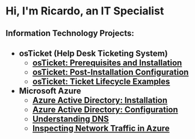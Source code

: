 <h1>Hi, I'm Ricardo, an IT Specialist 
<h2>Information Technology Projects:<h2>

- <b>osTicket (Help Desk Ticketing System)</b>
  - [osTicket: Prerequisites and Installation](https://github.com/ricmarcano/osTicket-Prerequisites.git) 
  - [osTicket: Post-Installation Configuration](https://github.com/ricmarcano/osTicket-post-installation.git)
  - [osTicket: Ticket Lifecycle Examples](https://github.com/ricmarcano/osTicket-Ticket-Lifecycle.git)
- <b>Microsoft Azure</b>
  - [Azure Active Directory: Installation](https://github.com/ricmarcano/Azure-Active-Directory-Installation.git)
  - [Azure Active Directory: Configuration](https://github.com/ricmarcano/Azure-Active-Directory-Configuration.git)
  - [Understanding DNS](https://github.com/ricmarcano/Understanding-DNS.git)
  - [Inspecting Network Traffic in Azure](https://github.com/ricmarcano/Network-Security-Groups.git)
 




